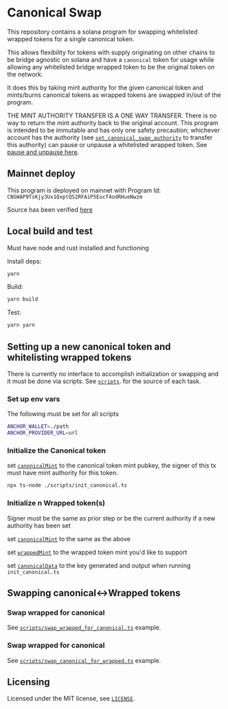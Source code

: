 # Canonical Swap

This repository contains a solana program for swapping whitelisted wrapped tokens for a single canonical token.

This allows flexibility for tokens with supply originating on other chains to be bridge agnostic on solana and have a `canonical` token for usage while allowing any whitelisted bridge wrapped token to be the original token on the network.

It does this by taking mint authority for the given canonical token and mints/burns canonical tokens as wrapped tokens are swapped in/out of the program.

THE MINT AUTHORITY TRANSFER IS A ONE WAY TRANSFER. There is no way to return the mint authority back to the original account. This program is intended to be immutable and has only one safety precaution; whichever account has the authority (see [`set_canonical_swap_authority`](./programs/canonical-swap/src/lib.rs#L197) to transfer this authority) can pause or unpause a whitelisted wrapped token. See [pause and unpause here](./programs/canonical-swap/src/lib.rs#L181-L194).

## Mainnet deploy

This program is deployed on mainnet with Program Id: `CNSWAP9TsKjy3Ux1QxptQS2RFAiP5Eucf4odRHueNwzm`

Source has been verified [here](https://anchor.projectserum.com/build/48)

## Local build and test

Must have node and rust installed and functioning

Install deps:

```sh
yarn
```

Build:

```sh
yarn build
```

Test:

```sh
yarn yarn
```

## Setting up a new canonical token and whitelisting wrapped tokens

There is currently no interface to accomplish initialization or swapping and it must be done via scripts. See [`scripts`](./scripts). for the source of each task.

### Set up env vars

The following must be set for all scripts

```sh
ANCHOR_WALLET=./path
ANCHOR_PROVIDER_URL=url
```

### Initialize the Canonical token

set [`canonicalMint`](./scripts/init_canonical.ts#L22) to the canonical token mint pubkey, the signer of this tx must have mint authority for this token.

```sh
npx ts-node ./scripts/init_canonical.ts
```

### Initialize n Wrapped token(s)

Signer must be the same as prior step or be the current authority if a new authority has been set

set [`canonicalMint`](./scripts/init_wrapped.ts#L26) to the same as the above

set [`wrappedMint`](./scripts/init_wrapped.ts#L29) to the wrapped token mint you'd like to support

set [`canonicalData`](./scripts/init_wrapped.ts#L32) to the key generated and output when running `init_canonical.ts`

## Swapping canonical<->Wrapped tokens

### Swap wrapped for canonical

See [`scripts/swap_wrapped_for_canonical.ts`](./scripts/swap_wrapped_for_canonical.ts) example.

### Swap wrapped for canonical

See [`scripts/swap_canonical_for_wrapped.ts`](./scripts/swap_canonical_for_wrapped.ts) example.

## Licensing

Licensed under the MIT license, see [`LICENSE`](./LICENSE.txt).
